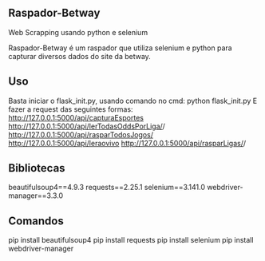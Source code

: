 ## Raspador-Betway
 Web Scrapping usando python e selenium


Raspador-Betway é um raspador que utiliza selenium e python para capturar diversos dados do site da betway.

## Uso

Basta iniciar o flask_init.py, usando comando no cmd:
python flask_init.py
E fazer a request das seguintes formas:
http://127.0.0.1:5000/api/capturaEsportes
http://127.0.0.1:5000/api/lerTodasOddsPorLiga/<ESPORTE>/<NOMEDALIGA>
http://127.0.0.1:5000/api/rasparTodosJogos/<ESPORTE>
http://127.0.0.1:5000/api/leraovivo
http://127.0.0.1:5000/api/rasparLigas/<ESPORTE>/<NOMEDALIGA>


## Bibliotecas
	
beautifulsoup4==4.9.3
requests==2.25.1
selenium==3.141.0
webdriver-manager==3.3.0

## Comandos

pip install beautifulsoup4
pip install requests
pip install selenium
pip install webdriver-manager
